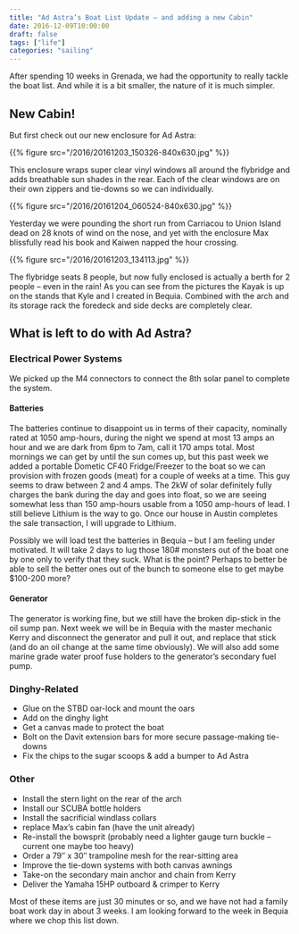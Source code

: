 ```yaml
---
title: "Ad Astra’s Boat List Update – and adding a new Cabin"
date: 2016-12-09T10:00:00
draft: false
tags: ["life"]
categories: "sailing"
---
```


After spending 10 weeks in Grenada, we had the opportunity to really tackle the boat list.  And while it is a bit smaller, the nature of it is much simpler.

## New Cabin!

But first check out our new enclosure for Ad Astra:

{{% figure src="/2016/20161203_150326-840x630.jpg" %}}

<!--more-->

This enclosure wraps super clear vinyl windows all around the flybridge and adds breathable sun shades in the rear.  Each of the clear windows are on their own zippers and tie-downs so we can individually.

{{% figure src="/2016/20161204_060524-840x630.jpg" %}}

Yesterday we were pounding the short run from Carriacou to Union Island dead on 28 knots of wind on the nose, and yet with the enclosure Max blissfully read his book and Kaiwen napped the hour crossing.

{{% figure src="/2016/20161203_134113.jpg" %}}

The flybridge seats 8 people, but now fully enclosed is actually a berth for 2 people – even in the rain!  As you can see from the pictures the Kayak is up on the stands that Kyle and I created in Bequia.  Combined with the arch and its storage rack the foredeck and side decks are completely clear.

## What is left to do with Ad Astra?

###	 Electrical Power Systems

We picked up the M4 connectors to connect the 8th solar panel to complete the system.

#### Batteries

The batteries continue to disappoint us in terms of their capacity, nominally rated at 1050 amp-hours, during the night we spend at most 13 amps an hour and we are dark from 6pm to 7am, call it 170 amps total.  Most mornings we can get by until the sun comes up, but this past week we added a portable Dometic CF40 Fridge/Freezer to the boat so we can provision with frozen goods (meat) for a couple of weeks at a time.  This guy seems to draw between 2 and 4 amps.   The 2kW of solar definitely fully charges the bank during the day and goes into float, so we are seeing somewhat less than 150 amp-hours usable from a 1050 amp-hours of lead.  I still believe Lithium is the way to go.  Once our house in Austin completes the sale transaction, I will upgrade to Lithium.

Possibly we will load test the batteries in Bequia – but I am feeling under motivated. It will take 2 days to lug those 180# monsters out of the boat one by one only to verify that they suck. What is the point? Perhaps to better be able to sell the better ones out of the bunch to someone else to get maybe $100-200 more?

#### Generator

The generator is working fine, but we still have the broken dip-stick in the oil sump pan.  Next week we will be in Bequia with the master mechanic Kerry and disconnect the generator and pull it out, and replace that stick (and do an oil change at the same time obviously).  We will also add some marine grade water proof fuse holders to the generator’s secondary fuel pump.

### Dinghy-Related

* Glue on the STBD oar-lock and mount the oars
* Add on the dinghy light
* Get a canvas made to protect the boat
* Bolt on the Davit extension bars for more secure passage-making tie-downs
* Fix the chips to the sugar scoops & add a bumper to Ad Astra

### Other

* Install the stern light on the rear of the arch
* Install our SCUBA bottle holders
* Install the sacrificial windlass collars
* replace Max’s cabin fan (have the unit already)
* Re-install the bowsprit (probably need a lighter gauge turn buckle – current one maybe too heavy)
* Order a 79″ x 30″ trampoline mesh for the rear-sitting area
* Improve the tie-down systems with both canvas awnings
* Take-on the secondary main anchor and chain from Kerry
* Deliver the Yamaha 15HP outboard & crimper to Kerry

Most of these items are just 30 minutes or so, and we have not had a family boat work day in about 3 weeks.  I am looking forward to the week in Bequia where we chop this list down.
